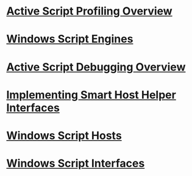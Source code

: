 # [Active Script Profiling Overview](active-script-profiling-overview.md)
# [Windows Script Engines](windows-script-engines.md)
# [Active Script Debugging Overview](active-script-debugging-overview.md)
# [Implementing Smart Host Helper Interfaces](implementing-smart-host-helper-interfaces.md)
# [Windows Script Hosts](windows-script-hosts.md)
# [Windows Script Interfaces](windows-script-interfaces.md)
